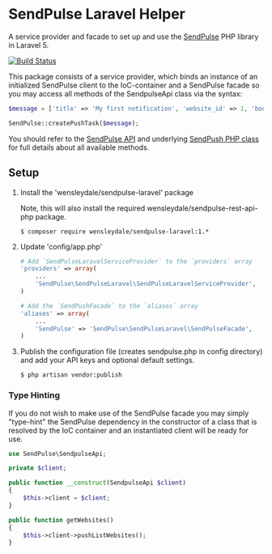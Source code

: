 # SendPulse Laravel Helper

A service provider and facade to set up and use the [SendPulse](https://sendpulse.com/) PHP library in Laravel 5.

[![Build Status](https://travis-ci.org/garethtdavies/sendpulse-laravel.svg?branch=master)](https://travis-ci.org/garethtdavies/sendpulse-laravel)

This package consists of a service provider, which binds an instance of an initialized SendPulse client to the
IoC-container and a SendPulse facade so you may access all methods of the SendpulseApi class via the syntax:

```php
$message = ['title' => 'My first notification', 'website_id' => 1, 'body' => 'I am the body of the push message'];

SendPulse::createPushTask($message);
```

You should refer to the [SendPulse API](https://sendpulse.com/api) and underlying [SendPush PHP class](https://github.com/garethtdavies/sendpulse-rest-api-php) for full details about all
available methods.

## Setup

1. Install the 'wensleydale/sendpulse-laravel' package

    Note, this will also install the required wensleydale/sendpulse-rest-api-php package.

    ```shell
    $ composer require wensleydale/sendpulse-laravel:1.*
    ```

2. Update 'config/app.php'

    ```php
    # Add `SendPulseLaravelServiceProvider` to the `providers` array
    'providers' => array(
        ...
        'SendPulse\SendPulseLaravel\SendPulseLaravelServiceProvider',
    )

    # Add the `SendPushFacade` to the `aliases` array
    'aliases' => array(
        ...
        'SendPulse' => 'SendPulse\SendPulseLaravel\SendPulseFacade',
    )
    ```

3. Publish the configuration file (creates sendpulse.php in config directory) and add your API keys and optional default settings.

	```shell
    $ php artisan vendor:publish
    ```

### Type Hinting

If you do not wish to make use of the SendPulse facade you may simply "type-hint" the SendPulse dependency in the
constructor of a class that is resolved by the IoC container and an instantiated client will be ready for use.


```php
use SendPulse\SendpulseApi;

private $client;

public function __construct(SendpulseApi $client)
{
    $this->client = $client;
}

public function getWebsites()
{
	$this->client->pushListWebsites();
}
```
